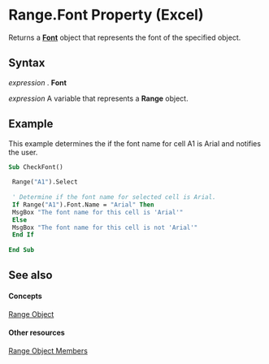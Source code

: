 
# Range.Font Property (Excel)

Returns a  **[Font](f4788ba4-1c4c-2f03-4d73-194bc9316825.md)** object that represents the font of the specified object.


## Syntax

 _expression_ . **Font**

 _expression_ A variable that represents a **Range** object.


## Example

This example determines the if the font name for cell A1 is Arial and notifies the user.


```vb
Sub CheckFont() 
 
 Range("A1").Select 
 
 ' Determine if the font name for selected cell is Arial. 
 If Range("A1").Font.Name = "Arial" Then 
 MsgBox "The font name for this cell is 'Arial'" 
 Else 
 MsgBox "The font name for this cell is not 'Arial'" 
 End If 
 
End Sub
```


## See also


#### Concepts


[Range Object](b8207778-0dcc-4570-1234-f130532cc8cd.md)
#### Other resources


[Range Object Members](4336bf81-1e63-7e44-1792-baf366a027a7.md)
